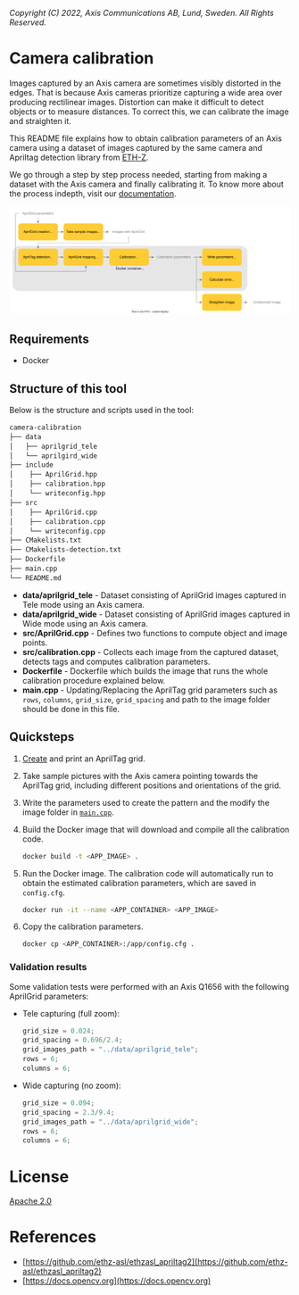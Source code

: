 *Copyright (C) 2022, Axis Communications AB, Lund, Sweden. All Rights Reserved.*

# Camera calibration

Images captured by an Axis camera are sometimes visibly distorted in the edges. That is because Axis cameras prioritize capturing a wide area over producing rectilinear images. Distortion can make it difficult to detect objects or to measure distances. To correct this, we can calibrate the image and straighten it.

This README file explains how to obtain calibration parameters of an Axis camera using a dataset of images captured by the same camera and Apriltag detection library from [ETH-Z](https://github.com/ethz-asl/ethzasl_apriltag2).

We go through a step by step process needed, starting from making a dataset with the Axis camera and finally calibrating it. To know more about the process indepth, visit our [documentation](https://axiscommunications.github.io/acap-documentation/docs/develop/camera-calibration.html).

![Calibration_diagram](data/calibration_diagram.svg)

## Requirements

* Docker

## Structure of this tool

Below is the structure and scripts used in the tool:

```bash
camera-calibration
├── data
│   ├── aprilgrid_tele
│   └── aprilgird_wide
├── include
│    ├── AprilGrid.hpp
│    ├── calibration.hpp
│    └── writeconfig.hpp
├── src
│    ├── AprilGrid.cpp
│    ├── calibration.cpp
│    └── writeconfig.cpp
├── CMakelists.txt
├── CMakelists-detection.txt
├── Dockerfile
├── main.cpp
└── README.md
```

* **data/aprilgrid_tele** - Dataset consisting of AprilGrid images captured in Tele mode using an Axis camera.
* **data/aprilgrid_wide** - Dataset consisting of AprilGrid images captured in Wide mode using an Axis camera.
* **src/AprilGrid.cpp** - Defines two functions to compute object and image points.
* **src/calibration.cpp** - Collects each image from the captured dataset, detects tags and computes calibration parameters.
* **Dockerfile** - Dockerfile which builds the image that runs the whole calibration procedure explained below.
* **main.cpp** - Updating/Replacing the AprilTag grid parameters such as `rows`, `columns`, `grid_size`, `grid_spacing` and path to the image folder should be done in this file.

## Quicksteps

1. [Create](https://github.com/ethz-asl/kalibr/wiki/calibration-targets#a-aprilgrid) and print an AprilTag grid.
2. Take sample pictures with the Axis camera pointing towards the AprilTag grid, including different positions and orientations of the grid.
3. Write the parameters used to create the pattern and the modify the image folder in [`main.cpp`](main.cpp).
4. Build the Docker image that will download and compile all the calibration code.

    ```bash
    docker build -t <APP_IMAGE> .
    ```

5. Run the Docker image. The calibration code will automatically run to obtain the estimated calibration parameters, which are saved in `config.cfg`.

    ```bash
    docker run -it --name <APP_CONTAINER> <APP_IMAGE>
    ```

6. Copy the calibration parameters.

    ```bash
    docker cp <APP_CONTAINER>:/app/config.cfg .
    ```

### Validation results

Some validation tests were performed with an Axis Q1656 with the following AprilGrid parameters:

* Tele capturing (full zoom):

   ```cpp
   grid_size = 0.024;
   grid_spacing = 0.696/2.4;
   grid_images_path = "../data/aprilgrid_tele";
   rows = 6;
   columns = 6;
   ```

* Wide capturing (no zoom):

   ```cpp
   grid_size = 0.094;
   grid_spacing = 2.3/9.4;
   grid_images_path = "../data/aprilgrid_wide";
   rows = 6;
   columns = 6;
   ```

# License

[Apache 2.0](../LICENSE)

# References

* [https://github.com/ethz-asl/ethzasl_apriltag2](https://github.com/ethz-asl/ethzasl_apriltag2)
* [https://docs.opencv.org](https://docs.opencv.org)

